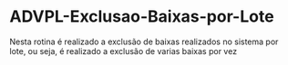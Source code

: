 # ADVPL-Exclusao-Baixas-por-Lote
Nesta rotina é realizado a exclusão de baixas realizados no sistema por lote, ou seja, é realizado a exclusão de varias baixas por vez
